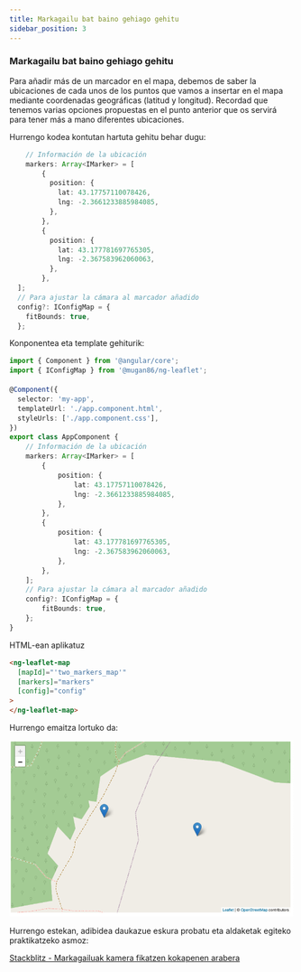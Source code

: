 ```yaml
---
title: Markagailu bat baino gehiago gehitu
sidebar_position: 3
---
```


### Markagailu bat baino gehiago gehitu

Para añadir más de un marcador en el mapa, debemos de saber la ubicaciones de cada unos de los puntos que vamos a insertar en el mapa mediante coordenadas geográficas (latitud y longitud). Recordad que tenemos varias opciones propuestas en el punto anterior que os servirá para tener más a mano diferentes ubicaciones.

Hurrengo kodea kontutan hartuta gehitu behar dugu:

```typescript
    // Información de la ubicación
    markers: Array<IMarker> = [
        {
          position: {
            lat: 43.17757110078426,
            lng: -2.3661233885984085,
          },
        },
        {
          position: {
            lat: 43.177781697765305,
            lng: -2.367583962060063,
          },
        },
  ];
  // Para ajustar la cámara al marcador añadido
  config?: IConfigMap = {
    fitBounds: true,
  };
```

Konponentea eta template gehiturik:

```typescript
import { Component } from '@angular/core';
import { IConfigMap } from '@mugan86/ng-leaflet';

@Component({
  selector: 'my-app',
  templateUrl: './app.component.html',
  styleUrls: ['./app.component.css'],
})
export class AppComponent {
    // Información de la ubicación
    markers: Array<IMarker> = [
        {
            position: {
                lat: 43.17757110078426,
                lng: -2.3661233885984085,
            },
        },
        {
            position: {
                lat: 43.177781697765305,
                lng: -2.367583962060063,
            },
        },
    ];
    // Para ajustar la cámara al marcador añadido
    config?: IConfigMap = {
        fitBounds: true,
    };
}

```

HTML-ean aplikatuz

```html
<ng-leaflet-map
  [mapId]="'two_markers_map'"
  [markers]="markers"
  [config]="config"
>
</ng-leaflet-map>
```

Hurrengo emaitza lortuko da:

![Markagailua kamera egokitzapenarekin fitBounds bidez](https://raw.githubusercontent.com/mugan86/i18n-ng-leaflet-doc/master/.gitbook/assets/06-two-markers-fitbounds.png)

Hurrengo estekan, adibidea daukazue eskura probatu eta aldaketak egiteko praktikatzeko asmoz:

[Stackblitz - Markagailuak kamera fikatzen kokapenen arabera](https://stackblitz.com/edit/angular-leaflet-map-with-markers?embed=1&file=src/app/app.component.ts&theme=dark)